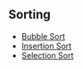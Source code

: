 ## Sorting

- [Bubble Sort](4.bubbleSort.c)
- [Insertion Sort](5.insertionSort.c)
- [Selection Sort](6.selectionSort.c)
